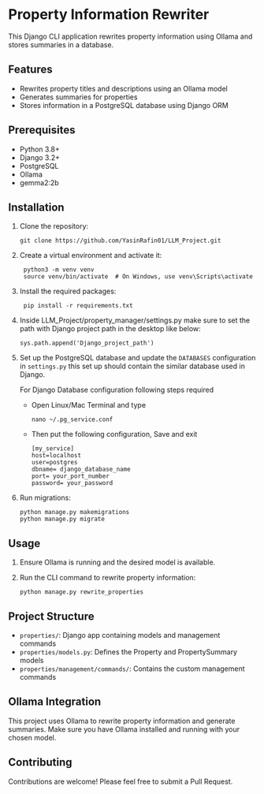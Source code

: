 # Property Information Rewriter

This Django CLI application rewrites property information using Ollama and stores summaries in a database.

## Features

- Rewrites property titles and descriptions using an Ollama model
- Generates summaries for properties
- Stores information in a PostgreSQL database using Django ORM

## Prerequisites

- Python 3.8+
- Django 3.2+
- PostgreSQL
- Ollama
-  gemma2:2b

## Installation

1. Clone the repository:
   ```
   git clone https://github.com/YasinRafin01/LLM_Project.git
   ```
2. Create a virtual environment and activate it:
   ```
    python3 -m venv venv
    source venv/bin/activate  # On Windows, use venv\Scripts\activate
   ```
3. Install the required packages:
   ```
    pip install -r requirements.txt
   ```
4. Inside LLM_Project/property_manager/settings.py make sure to set the path with Django project path in the desktop like below:
   ```
   sys.path.append('Django_project_path')
   ```
5. Set up the PostgreSQL database and update the `DATABASES` configuration in `settings.py` this set up should contain the similar 
   database used in Django.
   
   For Django Database configuration following steps required
   - Open Linux/Mac Terminal and type
     ```
     nano ~/.pg_service.conf
     ```
   - Then put the following configuration, Save and exit
     ```
     [my_service]
     host=localhost
     user=postgres
     dbname= django_database_name
     port= your_port_number
     password= your_password
     ```
6. Run migrations:
   ```
   python manage.py makemigrations
   python manage.py migrate
   ```
   
## Usage

1. Ensure Ollama is running and the desired model is available.

2. Run the CLI command to rewrite property information:
   ```
   python manage.py rewrite_properties
   ```

## Project Structure

- `properties/`: Django app containing models and management commands
- `properties/models.py`: Defines the Property and PropertySummary models
- `properties/management/commands/`: Contains the custom management commands

## Ollama Integration

This project uses Ollama to rewrite property information and generate summaries. Make sure you have Ollama installed and running with your chosen model.

## Contributing

Contributions are welcome! Please feel free to submit a Pull Request.

